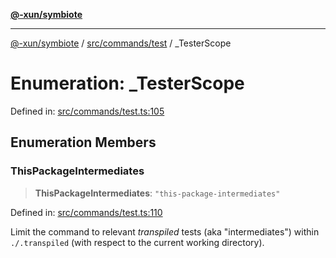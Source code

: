 [**@-xun/symbiote**](../../../../README.md)

***

[@-xun/symbiote](../../../../README.md) / [src/commands/test](../README.md) / \_TesterScope

# Enumeration: \_TesterScope

Defined in: [src/commands/test.ts:105](https://github.com/Xunnamius/symbiote/blob/fcdd2ab0b85b01d184680d7337de52754feba693/src/commands/test.ts#L105)

## Enumeration Members

### ThisPackageIntermediates

> **ThisPackageIntermediates**: `"this-package-intermediates"`

Defined in: [src/commands/test.ts:110](https://github.com/Xunnamius/symbiote/blob/fcdd2ab0b85b01d184680d7337de52754feba693/src/commands/test.ts#L110)

Limit the command to relevant _transpiled_ tests (aka "intermediates")
within `./.transpiled` (with respect to the current working directory).
